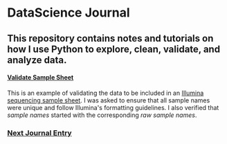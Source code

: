 # DataScience Journal
## This repository contains notes and tutorials on how I use Python to explore, clean, validate, and analyze data.

#### [Validate Sample Sheet](VerifyCSV.ipynb)

This is an example of validating the data to be included in an [Illumina sequencing sample sheet](https://www.illumina.com/content/dam/illumina-marketing/documents/products/technotes/sequencing-sheet-format-specifications-technical-note-970-2017-004.pdf).  I was asked to ensure that all sample names were unique and follow Illumina's formatting guidelines. I also verified that *sample names* started with the corresponding *raw sample names*.

### [Next Journal Entry](https://www.seanbeagle.com)
